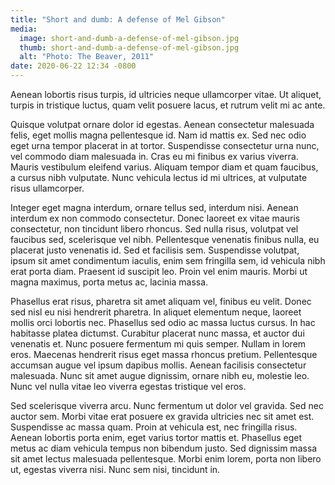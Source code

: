 ```yaml
---
title: "Short and dumb: A defense of Mel Gibson"
media:
  image: short-and-dumb-a-defense-of-mel-gibson.jpg
  thumb: short-and-dumb-a-defense-of-mel-gibson.jpg
  alt: "Photo: The Beaver, 2011"
date: 2020-06-22 12:34 -0800
---
```


Aenean lobortis risus turpis, id ultricies neque ullamcorper vitae. Ut aliquet, turpis in tristique luctus, quam velit posuere lacus, et rutrum velit mi ac ante.

Quisque volutpat ornare dolor id egestas. Aenean consectetur malesuada felis, eget mollis magna pellentesque id. Nam id mattis ex. Sed nec odio eget urna tempor placerat in at tortor. Suspendisse consectetur urna nunc, vel commodo diam malesuada in. Cras eu mi finibus ex varius viverra. Mauris vestibulum eleifend varius. Aliquam tempor diam et quam faucibus, a cursus nibh vulputate. Nunc vehicula lectus id mi ultrices, at vulputate risus ullamcorper.

Integer eget magna interdum, ornare tellus sed, interdum nisi. Aenean interdum ex non commodo consectetur. Donec laoreet ex vitae mauris consectetur, non tincidunt libero rhoncus. Sed nulla risus, volutpat vel faucibus sed, scelerisque vel nibh. Pellentesque venenatis finibus nulla, eu placerat justo venenatis id. Sed et facilisis sem. Suspendisse volutpat, ipsum sit amet condimentum iaculis, enim sem fringilla sem, id vehicula nibh erat porta diam. Praesent id suscipit leo. Proin vel enim mauris. Morbi ut magna maximus, porta metus ac, lacinia massa.

Phasellus erat risus, pharetra sit amet aliquam vel, finibus eu velit. Donec sed nisl eu nisi hendrerit pharetra. In aliquet elementum neque, laoreet mollis orci lobortis nec. Phasellus sed odio ac massa luctus cursus. In hac habitasse platea dictumst. Curabitur placerat nunc massa, et auctor dui venenatis et. Nunc posuere fermentum mi quis semper. Nullam in lorem eros. Maecenas hendrerit risus eget massa rhoncus pretium. Pellentesque accumsan augue vel ipsum dapibus mollis. Aenean facilisis consectetur malesuada. Nunc sit amet augue dignissim, ornare nibh eu, molestie leo. Nunc vel nulla vitae leo viverra egestas tristique vel eros.

Sed scelerisque viverra arcu. Nunc fermentum ut dolor vel gravida. Sed nec auctor sem. Morbi vitae erat posuere ex gravida ultricies nec sit amet est. Suspendisse ac massa quam. Proin at vehicula est, nec fringilla risus. Aenean lobortis porta enim, eget varius tortor mattis et. Phasellus eget metus ac diam vehicula tempus non bibendum justo. Sed dignissim massa sit amet lectus malesuada pellentesque. Morbi enim lorem, porta non libero ut, egestas viverra nisi. Nunc sem nisi, tincidunt in.
